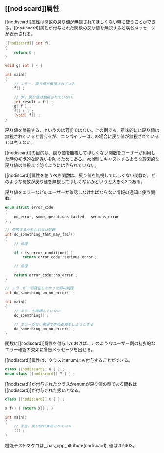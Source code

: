 ## [[nodiscard]]属性

[[nodiscard]]属性は関数の戻り値が無視されてほしくない時に使うことができる。[[nodiscard]]属性が付与された関数の戻り値を無視すると渓谷メッセージが表示される。


~~~cpp
[[nodiscard]] int f()
{
    return 0 ;
}

void g( int ) { }

int main()
{
    // エラー、戻り値が無視されている
    f() ;

    // OK、戻り値は無視されていない。
    int result = f() ;
    g( f ) ;
    f() + 1 ;
    (void) f() ;
}
~~~

戻り値を無視する、というのは万能ではない。上の例でも、意味的には戻り値は無視されていると言えるが、コンパイラーはこの場合に戻り値が無視されているとは考えない。

[[nodiscard]]の目的は、戻り値を無視してほしくない関数をユーザーが利用した時の初歩的な間違いを防ぐためにある。void型にキャストするような意図的な戻り値の無視まで防ぐようには作られていない。


[[nodiscard]]属性を使うべき関数は、戻り値を無視してほしくない関数だ。どのような関数が戻り値を無視してほしくないかというと大きく2つある。


戻り値をエラーなどのユーザーが確認しなければならない情報の通知に使う関数。

~~~c++
enum struct error_code
{
    no_error, some_operations_failed,  serious_error
} ;

// 失敗するかもしれない処理
int do_something_that_may_fail()
{
    // 処理

    if ( is_error_condition() )
        return error_code::serious_error ;

    // 処理

    return error_code::no_error ;
}

// エラーが一切発生しなかった時の処理
int do_something_on_no_error() ;

int main()
{
    // エラーを確認していない
    do_soemthing() ;

    // エラーがない前提で次の処理をしようとする
    do_something_on_no_error() ;
}
~~~


関数に[[nodiscard]]属性を付与しておけば、このようなユーザー側の初歩的なエラー確認の欠如に警告メッセージを出せる。

[[nodiscard]]属性は、クラスとenumにも付与することができる。

~~~cpp
class [[nodiscard]] X { } ;
enum class [[nodiscard]] Y { } ;
~~~

[[nodiscard]]が付与されたクラスかenumが戻り値の型である関数は[[nodiscard]]が付与された扱いとなる。

~~~cpp
class [[nodiscard]] X { } ;

X f() { return X{} ; } 

int main()
{
    // 警告、戻り値が無視されている
    f() ;
}
~~~

機能テストマクロは__has_cpp_attribute(nodiscard), 値は201603。
